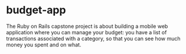 # budget-app
The Ruby on Rails capstone project is about building a mobile web application where you can manage your budget: you have a list of transactions associated with a category, so that you can see how much money you spent and on what.
